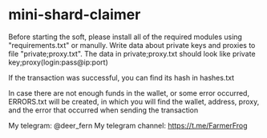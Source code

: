 # mini-shard-claimer

Before starting the soft, please install all of the required modules using "requirements.txt" or manully. Write data about private keys and proxies to file "private;proxy.txt". The data in private;proxy.txt should look like private key;proxy(login:pass@ip:port)

If the transaction was successful, you can find its hash in hashes.txt

In case there are not enough funds in the wallet, or some error occurred, ERRORS.txt will be created, in which you will find the wallet, address, proxy, and the error that occurred when sending the transaction

My telegram: @deer_fern
My telegram channel: https://t.me/FarmerFrog
